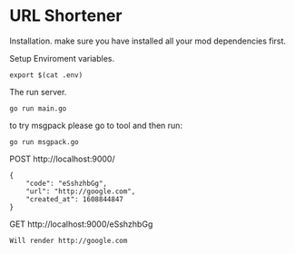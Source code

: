 # URL Shortener

Installation.
make sure you have installed all your mod dependencies first.

Setup Enviroment variables.

```
export $(cat .env)
```

The run server.

```
go run main.go
```

to try msgpack please go to tool and then run:

```
go run msgpack.go
```


POST http://localhost:9000/

```
{
    "code": "eSshzhbGg",
    "url": "http://google.com",
    "created_at": 1608844847
}
```

GET http://localhost:9000/eSshzhbGg

```
Will render http://google.com
```


